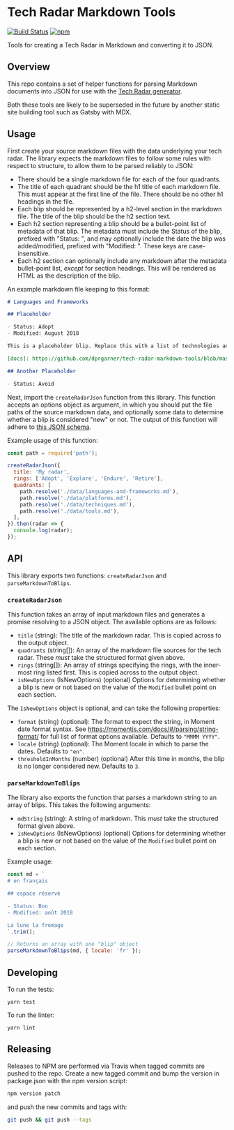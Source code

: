 # Tech Radar Markdown Tools

[![Build Status](https://travis-ci.org/dprgarner/tech-radar-markdown-tools.svg?branch=master)](https://travis-ci.org/dprgarner/tech-radar-markdown-tools)
[![npm](https://img.shields.io/npm/v/tech-radar-markdown-tools)](http://npmjs.com/package/tech-radar-markdown-tools)

Tools for creating a Tech Radar in Markdown and converting it to JSON.

## Overview

This repo contains a set of helper functions for parsing Markdown documents into JSON for use with the [Tech Radar generator](https://github.com/dprgarner/tech-radar-generator).

Both these tools are likely to be superseded in the future by another static site building tool such as Gatsby with MDX.

## Usage

First create your source markdown files with the data underlying your tech radar. The library expects the markdown files to follow some rules with respect to structure, to allow them to be parsed reliably to JSON:

- There should be a single markdown file for each of the four quadrants.
- The title of each quadrant should be the h1 title of each markdown file. This must appear at the first line of the file. There should be no other h1 headings in the file.
- Each blip should be represented by a h2-level section in the markdown file. The title of the blip should be the h2 section text.
- Each h2 section representing a blip should be a bullet-point list of metadata of that blip. The metadata must include the Status of the blip, prefixed with "Status: ", and may optionally include the date the blip was added/modified, prefixed with "Modified: ". These keys are case-insensitive.
- Each h2 section can optionally include any markdown after the metadata bullet-point list, _except_ for section headings. This will be rendered as HTML as the description of the blip.

An example markdown file keeping to this format:

```md
# Languages and Frameworks

## Placeholder

- Status: Adopt
- Modified: August 2018

This is a placeholder blip. Replace this with a list of technologies and tools, each under H2 headings, with the metadata of the tool listed under bullet points before the description. More information on the available format is available in the [docs][docs].

[docs]: https://github.com/dprgarner/tech-radar-markdown-tools/blob/master/README.md

## Another Placeholder

- Status: Avoid
```

Next, import the `createRadarJson` function from this library. This function accepts an options object as argument, in which you should put the file paths of the source markdown data, and optionally some data to determine whether a blip is considered "new" or not. The output of this function will adhere to [this JSON schema][schema].

[schema]: https://github.com/dprgarner/tech-radar-generator/blob/master/schema.json

Example usage of this function:

```js
const path = require('path');

createRadarJson({
  title: 'My radar',
  rings: ['Adopt', 'Explore', 'Endure', 'Retire'],
  quadrants: [
    path.resolve('./data/languages-and-frameworks.md'),
    path.resolve('./data/platforms.md'),
    path.resolve('./data/techniques.md'),
    path.resolve('./data/tools.md'),
  ],
}).then(radar => {
  console.log(radar);
});
```

## API

This library exports two functions: `createRadarJson` and `parseMarkdownToBlips`.

### `createRadarJson`

This function takes an array of input markdown files and generates a promise resolving to a JSON object. The available options are as follows:

- `title` (string): The title of the markdown radar. This is copied across to the output object.
- `quadrants` (string[]): An array of the markdown file sources for the tech radar. These _must_ take the structured format given above.
- `rings` (string[]): An array of strings specifying the rings, with the inner-most ring listed first. This is copied across to the output object.
- `isNewOptions` (IsNewOptions) (optional) Options for determining whether a blip is new or not based on the value of the `Modified` bullet point on each section.

The `IsNewOptions` object is optional, and can take the following properties:

- `format` (string) (optional): The format to expect the string, in Moment date
  format syntax. See https://momentjs.com/docs/#/parsing/string-format/ for full
  list of format options available. Defaults to `"MMMM YYYY"`.
- `locale` (string) (optional): The Moment locale in which to parse the dates. Defaults to `"en"`.
- `thresholdInMonths` (number) (optional) After this time in months, the blip is no longer considered new. Defaults to `3`.

### `parseMarkdownToBlips`

The library also exports the function that parses a markdown string to an array of blips. This takes the following arguments:

- `mdString` (string): A string of markdown. This _must_ take the structured format given above.
- `isNewOptions` (IsNewOptions) (optional) Options for determining whether a blip is new or not based on the value of the `Modified` bullet point on each section.

Example usage:

```js
const md = `
# en français

## espace réservé

- Status: Bon
- Modified: août 2018

La lune la fromage
`.trim();

// Returns an array with one "blip" object
parseMarkdownToBlips(md, { locale: 'fr' });
```

## Developing

To run the tests:

    yarn test

To run the linter:

    yarn lint

## Releasing

Releases to NPM are performed via Travis when tagged commits are pushed to the repo. Create a new tagged commit and bump the version in package.json with the npm version script:

```bash
npm version patch
```

and push the new commits and tags with:

```bash
git push && git push --tags
```
